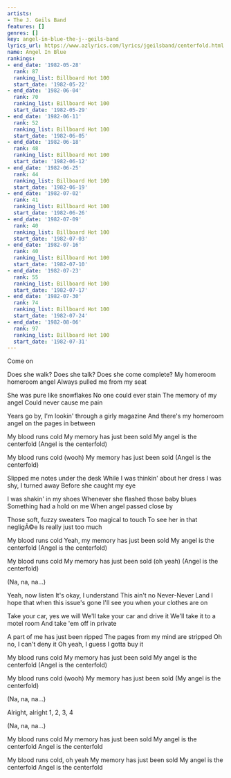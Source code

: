```yaml
---
artists:
- The J. Geils Band
features: []
genres: []
key: angel-in-blue-the-j--geils-band
lyrics_url: https://www.azlyrics.com/lyrics/jgeilsband/centerfold.html
name: Angel In Blue
rankings:
- end_date: '1982-05-28'
  rank: 87
  ranking_list: Billboard Hot 100
  start_date: '1982-05-22'
- end_date: '1982-06-04'
  rank: 70
  ranking_list: Billboard Hot 100
  start_date: '1982-05-29'
- end_date: '1982-06-11'
  rank: 52
  ranking_list: Billboard Hot 100
  start_date: '1982-06-05'
- end_date: '1982-06-18'
  rank: 48
  ranking_list: Billboard Hot 100
  start_date: '1982-06-12'
- end_date: '1982-06-25'
  rank: 44
  ranking_list: Billboard Hot 100
  start_date: '1982-06-19'
- end_date: '1982-07-02'
  rank: 41
  ranking_list: Billboard Hot 100
  start_date: '1982-06-26'
- end_date: '1982-07-09'
  rank: 40
  ranking_list: Billboard Hot 100
  start_date: '1982-07-03'
- end_date: '1982-07-16'
  rank: 40
  ranking_list: Billboard Hot 100
  start_date: '1982-07-10'
- end_date: '1982-07-23'
  rank: 55
  ranking_list: Billboard Hot 100
  start_date: '1982-07-17'
- end_date: '1982-07-30'
  rank: 74
  ranking_list: Billboard Hot 100
  start_date: '1982-07-24'
- end_date: '1982-08-06'
  rank: 97
  ranking_list: Billboard Hot 100
  start_date: '1982-07-31'
---
```


Come on

Does she walk? Does she talk?
Does she come complete?
My homeroom homeroom angel
Always pulled me from my seat

She was pure like snowflakes
No one could ever stain
The memory of my angel
Could never cause me pain

Years go by, I'm lookin' through a girly magazine
And there's my homeroom angel on the pages in between

My blood runs cold
My memory has just been sold
My angel is the centerfold
(Angel is the centerfold)

My blood runs cold (wooh)
My memory has just been sold
(Angel is the centerfold)

Slipped me notes under the desk
While I was thinkin' about her dress
I was shy, I turned away
Before she caught my eye

I was shakin' in my shoes
Whenever she flashed those baby blues
Something had a hold on me
When angel passed close by

Those soft, fuzzy sweaters
Too magical to touch
To see her in that negligÃ©e
Is really just too much

My blood runs cold
Yeah, my memory has just been sold
My angel is the centerfold
(Angel is the centerfold)

My blood runs cold
My memory has just been sold (oh yeah)
(Angel is the centerfold)

(Na, na, na...)

Yeah, now listen
It's okay, I understand
This ain't no Never-Never Land
I hope that when this issue's gone
I'll see you when your clothes are on

Take your car, yes we will
We'll take your car and drive it
We'll take it to a motel room
And take 'em off in private

A part of me has just been ripped
The pages from my mind are stripped
Oh no, I can't deny it
Oh yeah, I guess I gotta buy it

My blood runs cold
My memory has just been sold
My angel is the centerfold
(Angel is the centerfold)

My blood runs cold (wooh)
My memory has just been sold
(My angel is the centerfold)

(Na, na, na...)

Alright, alright
1, 2, 3, 4

(Na, na, na...)

My blood runs cold
My memory has just been sold
My angel is the centerfold
Angel is the centerfold

My blood runs cold, oh yeah
My memory has just been sold
My angel is the centerfold
Angel is the centerfold



